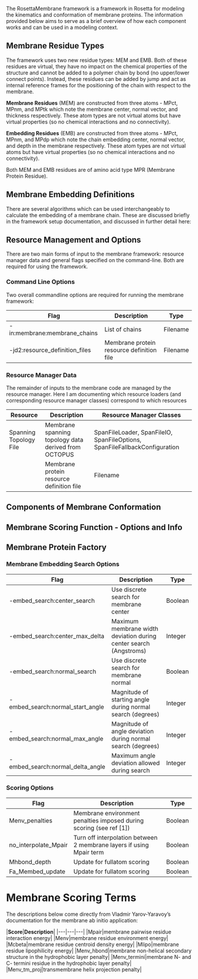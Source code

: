 The RosettaMembrane framework is a framework in Rosetta for modeling the kinematics and conformation of membrane proteins. The information provided below aims to serve as a brief overview of how each component works and can be used in a modeling context. 

## Membrane Residue Types
The framework uses two new residue types: MEM and EMB. Both of these residues are virtual, they have no impact on the chemical properties of the structure and cannot be added to a polymer chain by bond (no upper/lower connect points). Instead, these residues can be added by jump and act as internal reference frames for the positioning of the chain with respect to the membrane. 

**Membrane Residues** (MEM) are constructed from three atoms - MPct, MPnm, and MPtk which note the membrane center, normal vector, and thickness respectively. These atom types are not virtual atoms but have virtual properties (so no chemical interactions and no connectivity). 

**Embedding Residues** (EMB) are constructed from three atoms - MPct, MPnm, and MPdp which note the chain embedding center, normal vector, and depth in the membrane respectively. These atom types are not virtual atoms but have virtual properties (so no chemical interactions and no connectivity). 

Both MEM and EMB residues are of amino acid type MPR (Membrane Protein Residue). 

## Membrane Embedding Definitions
There are several algorithms which can be used interchangeably to calculate the embedding of a membrane chain. These are discussed briefly in the framework setup documentation, and discussed in further detail here: 

## Resource Management and Options
There are two main forms of input to the membrane framework: resource manager data and general flags specified on the command-line. Both are required for using the framework. 

### Command Line Options
Two overall commandline options are required for running the membrane framework: 

|**Flag**|**Description**|**Type**|
|---|---|---|
|-in:membrane:membrane_chains|List of chains |Filename|
|-jd2:resource_definition_files|Membrane protein resource definition file|Filename|

### Resource Manager Data
The remainder of inputs to the membrane code are managed by the resource manager. Here I am documenting which resource loaders (and corresponding resource manager classes) correspond to which resources 

|**Resource**|**Description**|**Resource Manager Classes**|
|---|---|---|
|Spanning Topology File|Membrane spanning topology data derived from OCTOPUS | SpanFileLoader, SpanFileIO, SpanFileOptions, SpanFileFallbackConfiguration|
||Membrane protein resource definition file|Filename|


## Components of Membrane Conformation

## Membrane Scoring Function - Options and Info

## Membrane Protein Factory




### Membrane Embedding Search Options
|**Flag**|**Description**|**Type**|
|---|---|---|
|-embed_search:center_search|Use discrete search for membrane center|Boolean|
|-embed_search:center_max_delta|Maximum membrane width deviation during center search (Angstroms)|Integer|
|-embed_search:normal_search|Use discrete search for membrane normal|Boolean|
|-embed_search:normal_start_angle|Magnitude of starting angle during normal search (degrees)|Integer|
|-embed_search:normal_max_angle|Magnitude of angle deviation during normal search (degrees)|Integer|
|-embed_search:normal_delta_angle|Maximum angle deviation allowed during search|Integer|

### Scoring Options
|**Flag**|**Description**|**Type**|
|---|---|---|
|Menv_penalties|Membrane environment penalties imposed during scoring (see ref [1])|Boolean|
|no_interpolate_Mpair|Turn off interpolation between 2 membrane layers if using Mpair term|Boolean|
|Mhbond_depth|Update for fullatom scoring|Boolean|
|Fa_Membed_update|Update for fullatom scoring|Boolean|

# Membrane Scoring Terms
The descriptions below come directly from Vladmir Yarov-Yaravoy’s documentation for the membrane ab initio application:

|**Score**|**Description**|
|---|---|---|
|Mpair|membrane pairwise residue interaction energy|
|Menv|membrane residue environment energy|
|Mcbeta|membrane residue centroid density energy|
|Mlipo|membrane residue lipophilicity energy|
|Menv_hbond|membrane non-helical secondary structure in the hydrophobic layer penalty|
|Menv_termini|membrane N- and C- termini residue in the hydrophobic layer penalty|
|Menv_tm_proj|transmembrane helix projection penalty|
